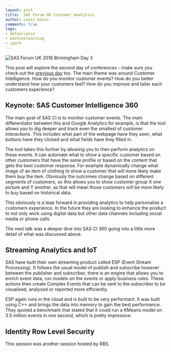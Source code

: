 ```yaml
--- 
layout: post 
title:  SAS Forum UK Customer Analytics
author: Lewis Gavin 
comments: true 
tags: 
- datascience 
- machinelearning
- spark 
---
```


![SAS Forum UK 2016 Birmingham Day 3](../)

This post will explore the second day of conferences - make sure you check out the [previous day](http://www.lewisgavin.co.uk/SAS-Forum-UK) too. The main theme was around Customer Intelligence. How do you monitor customer events? How do you better understand how your customers feel? How do you improve and tailer each customers experience?

## Keynote: SAS Customer Intelligence 360

The main goal of SAS CI is to monitor customer events. The main differentiator between this and Google Analytics for example, is that the tool allows you to dig deeper and track even the smallest of customer interactions. This includes what part of the webpage have they seen, what buttons have they clicked and what fields have they filled in.

The tool takes this further by allowing you to then perform analytics on these events. It can automate what to show a specific customer based on other customers that have the same profile or based on the content that gets the best customer response. For example dynamically change what image of an item of clothing to show a customer that will more likely make them buy the item. Obviously the outcomes change based on different segments of customers, so this allows you to show customer group X one picture and Y another, as that will mean those customers will be more likely to buy based on historical data.

This obviously is a leap forward in providing analytics to help personalise a customers experience. In the future they are looking to enhance the product to not only work using digital data but other data channels including social media or phone calls.

The next talk was a deeper dive into SAS CI 360 going into a little more detail of what was discussed above.

## Streaming Analytics and IoT

SAS have built their own streaming product called ESP (Event Stream Processing). It follows the usual model of publish and subscribe however between the publisher and subscriber, there is an engine that allows you to enrich event data, run models on the events or apply business rules. These actions then create Complex Events that can be sent to the subscriber to be visualised, analysed or reported more efficiently. 

ESP again runs in the cloud and is built to be very performant. It was built using C++ and brings the data into memory to gain the best performance. They quoted a benchmark that stated that it could run a KMeans model on 3.5 million events in one second, which is pretty impressive.

## Identity Row Level Security

This session was another session hosted by RBS.